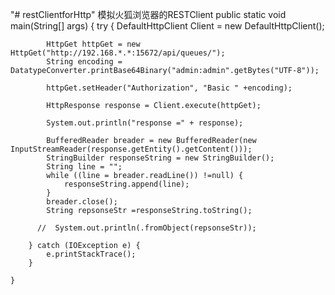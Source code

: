 "# restClientforHttp" 
模拟火狐浏览器的RESTClient
public static void main(String[] args) {
        try {
            DefaultHttpClient Client = new DefaultHttpClient();

            HttpGet httpGet = new HttpGet("http://192.168.*.*:15672/api/queues/");
            String encoding = DatatypeConverter.printBase64Binary("admin:admin".getBytes("UTF-8"));

            httpGet.setHeader("Authorization", "Basic " +encoding);

            HttpResponse response = Client.execute(httpGet);

            System.out.println("response =" + response);

            BufferedReader breader = new BufferedReader(new InputStreamReader(response.getEntity().getContent()));
            StringBuilder responseString = new StringBuilder();
            String line = "";
            while ((line = breader.readLine()) !=null) {
                responseString.append(line);
            }
            breader.close();
            String repsonseStr =responseString.toString();

          //  System.out.println(.fromObject(repsonseStr));

        } catch (IOException e) {
            e.printStackTrace();
        }

    }
